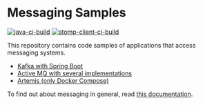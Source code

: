 # Messaging Samples

[![java-ci-build](https://github.com/ueberfuhr-trainings/messaging-samples/actions/workflows/java-ci-build.yml/badge.svg)](https://github.com/ueberfuhr-trainings/messaging-samples/actions/workflows/java-ci-build.yml)
[![stomp-client-ci-build](https://github.com/ueberfuhr-trainings/messaging-samples/actions/workflows/stomp-client-ci-build.yml/badge.svg)](https://github.com/ueberfuhr-trainings/messaging-samples/actions/workflows/stomp-client-ci-build.yml)

This repository contains code samples of applications that access messaging systems.

- [Kafka with Spring Boot](spring-kafka)
- [Active MQ with several implementations](activemq)
- [Artemis (only Docker Compose)](artemis)

To find out about messaging in general, read [this documentation](docs/readme.md).
